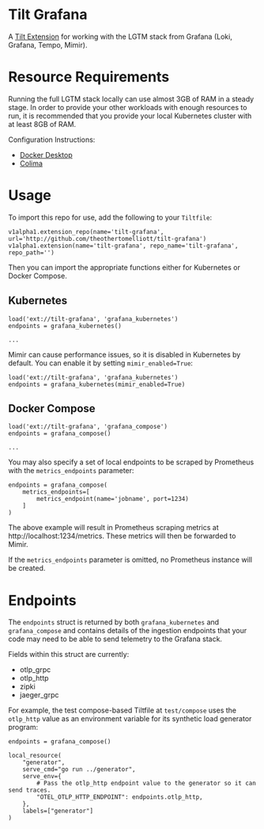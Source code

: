 # Tilt Grafana

A [Tilt Extension](https://docs.tilt.dev/extensions.html) for working with the LGTM stack from Grafana (Loki, Grafana, Tempo, Mimir).

# Resource Requirements

Running the full LGTM stack locally can use almost 3GB of RAM in a steady stage. In order to provide your other workloads with enough resources to run, it is recommended that you provide your local Kubernetes cluster with at least 8GB of RAM.

Configuration Instructions:

* [Docker Desktop](https://docs.docker.com/desktop/settings/mac/#resources)
* [Colima](https://github.com/abiosoft/colima#customization-examples)

# Usage

To import this repo for use, add the following to your `Tiltfile`:

```
v1alpha1.extension_repo(name='tilt-grafana', url='http://github.com/theothertomelliott/tilt-grafana')
v1alpha1.extension(name='tilt-grafana', repo_name='tilt-grafana', repo_path='')
```

Then you can import the appropriate functions either for Kubernetes or Docker Compose.

## Kubernetes

```
load('ext://tilt-grafana', 'grafana_kubernetes')
endpoints = grafana_kubernetes()

...
```

Mimir can cause performance issues, so it is disabled in Kubernetes by default. You can enable it by setting
`mimir_enabled=True`:

```
load('ext://tilt-grafana', 'grafana_kubernetes')
endpoints = grafana_kubernetes(mimir_enabled=True)
```

## Docker Compose

```
load('ext://tilt-grafana', 'grafana_compose')
endpoints = grafana_compose()

...
```

You may also specify a set of local endpoints to be scraped by Prometheus with the `metrics_endpoints` parameter:

```
endpoints = grafana_compose(
    metrics_endpoints=[
        metrics_endpoint(name='jobname', port=1234)
    ]
)
```

The above example will result in Prometheus scraping metrics at http://localhost:1234/metrics. These
metrics will then be forwarded to Mimir.

If the `metrics_endpoints` parameter is omitted, no Prometheus instance will be created.

# Endpoints

The `endpoints` struct is returned by both `grafana_kubernetes` and `grafana_compose` and contains details
of the ingestion endpoints that your code may need to be able to send telemetry to the Grafana stack.

Fields within this struct are currently:

* otlp_grpc
* otlp_http
* zipki
* jaeger_grpc

For example, the test compose-based Tiltfile at `test/compose` uses the `otlp_http` value as an environment
variable for its synthetic load generator program:

```
endpoints = grafana_compose()

local_resource(
    "generator",
    serve_cmd="go run ../generator",
    serve_env={
        # Pass the otlp_http endpoint value to the generator so it can send traces.
        "OTEL_OTLP_HTTP_ENDPOINT": endpoints.otlp_http,
    },
    labels=["generator"]
)
```